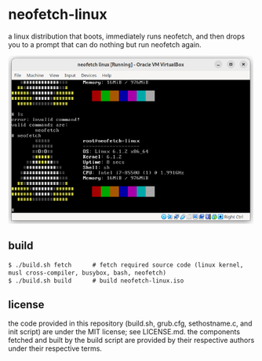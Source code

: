 # neofetch-linux

a linux distribution that boots, immediately runs neofetch, and then drops you to a prompt that can do nothing but run neofetch again.

<img src="screenshot.png" width="500" alt="a screenshot of neofetch linux, which shows a partially obscured neofetch output followed by a shell prompt. running ls in the shell prompt results in an invalid command message, with the list of valid commands helpfully listed (neofetch). running neofetch displays neofetch output again.">

## build

```
$ ./build.sh fetch      # fetch required source code (linux kernel, musl cross-compiler, busybox, bash, neofetch)
$ ./build.sh build      # build neofetch-linux.iso
```

## license

the code provided in this repository (build.sh, grub.cfg, sethostname.c, and init script) are under the MIT license; see LICENSE.md. the components fetched and built by the build script are provided by their respective authors under their respective terms.
